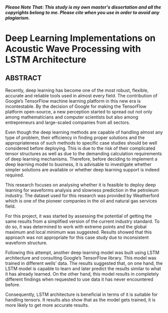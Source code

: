 ##### Please Note That: This study is my own master's dissertation and all the copyrights belong to me. Please cite when you use in order to avoid any plagiarism.



# Deep Learning Implementations on Acoustic Wave Processing with LSTM Architecture



## ABSTRACT


Recently, deep learning has become one of the most robust, flexible, accurate and reliable tools used in almost every field. The contribution of Google’s TensorFlow machine learning platform in this new era is incontestable. By the decision of Google for making the TensorFlow platform open-source, a new perception started to spread out not only among mathematicians and computer scientists but also among entrepreneurs and large-scaled companies from all sectors.

Even though the deep learning methods are capable of handling almost any type of problem, their efficiency in finding proper solutions and the appropriateness of such methods to specific case studies should be well considered before deploying. This is due to the risk of their complicated tensor structures as well as due to the demanding calculation requirements of deep learning mechanisms. Therefore, before deciding to implement a deep learning model to business, it is advisable to investigate whether simpler solutions are available or whether deep learning support is indeed required. 

This research focuses on analysing whether it is feasible to deploy deep learning for waveforms analysis and slowness prediction in the petroleum industry. The dataset used for this research was provided by Weatherford which is one of the pioneer companies in the oil and natural gas services field. 

For this project, it was started by assessing the potential of getting the same results from a simplified version of the current industry standard. To do so, it was determined to work with extreme points and the global maximum and local minimum was suggested. Results showed that this approach was not appropriate for this case study due to inconsistent waveform structure.

Following this attempt, another deep learning model was built using LSTM architecture and consulting Google’s TensorFlow library. This model was trained in different wells’ data. The results suggested that, on one hand, the LSTM model is capable to learn and later predict the results similar to what it has already learned. On the other hand, this model results in completely different findings when requested to use data it has never encountered before.

Consequently, LSTM architecture is beneficial in terms of it is suitable for handling tensors. It results also show that as the model gets trained, it is more likely to get more accurate results.
